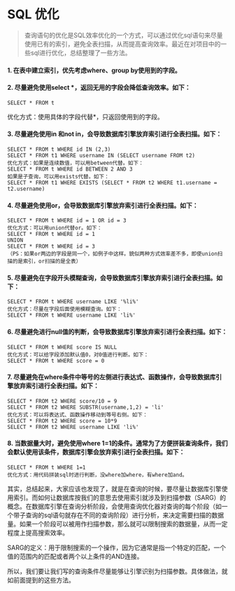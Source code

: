 # SQL 优化

> 查询语句的优化是SQL效率优化的一个方式，可以通过优化sql语句来尽量使用已有的索引，避免全表扫描，从而提高查询效率。最近在对项目中的一些sql进行优化，总结整理了一些方法。

#### 1. 在表中建立索引，优先考虑where、group by使用到的字段。
 
#### 2. 尽量避免使用select *，返回无用的字段会降低查询效率。如下：
``` text
SELECT * FROM t
``` 
优化方式：使用具体的字段代替*，只返回使用到的字段。
 
#### 3. 尽量避免使用in 和not in，会导致数据库引擎放弃索引进行全表扫描。如下：
```text
SELECT * FROM t WHERE id IN (2,3)
SELECT * FROM t1 WHERE username IN (SELECT username FROM t2)
优化方式：如果是连续数值，可以用between代替。如下：
SELECT * FROM t WHERE id BETWEEN 2 AND 3
如果是子查询，可以用exists代替。如下：
SELECT * FROM t1 WHERE EXISTS (SELECT * FROM t2 WHERE t1.username = t2.username)

```

#### 4. 尽量避免使用or，会导致数据库引擎放弃索引进行全表扫描。如下：
```text
SELECT * FROM t WHERE id = 1 OR id = 3
优化方式：可以用union代替or。如下：
SELECT * FROM t WHERE id = 1
UNION
SELECT * FROM t WHERE id = 3
（PS：如果or两边的字段是同一个，如例子中这样。貌似两种方式效率差不多，即使union扫描的是索引，or扫描的是全表）

```

#### 5. 尽量避免在字段开头模糊查询，会导致数据库引擎放弃索引进行全表扫描。如下：
```text
SELECT * FROM t WHERE username LIKE '%li%'
优化方式：尽量在字段后面使用模糊查询。如下：
SELECT * FROM t WHERE username LIKE 'li%'

```
 
#### 6. 尽量避免进行null值的判断，会导致数据库引擎放弃索引进行全表扫描。如下：
```text
SELECT * FROM t WHERE score IS NULL
优化方式：可以给字段添加默认值0，对0值进行判断。如下：
SELECT * FROM t WHERE score = 0

```
 
#### 7. 尽量避免在where条件中等号的左侧进行表达式、函数操作，会导致数据库引擎放弃索引进行全表扫描。如下：
```text
SELECT * FROM t2 WHERE score/10 = 9
SELECT * FROM t2 WHERE SUBSTR(username,1,2) = 'li'
优化方式：可以将表达式、函数操作移动到等号右侧。如下：
SELECT * FROM t2 WHERE score = 10*9
SELECT * FROM t2 WHERE username LIKE 'li%'

```

#### 8. 当数据量大时，避免使用where 1=1的条件。通常为了方便拼装查询条件，我们会默认使用该条件，数据库引擎会放弃索引进行全表扫描。如下：
```text
SELECT * FROM t WHERE 1=1
优化方式：用代码拼装sql时进行判断，没where加where，有where加and。

```
 
其实，总结起来，大家应该也发现了，就是在查询的时候，要尽量让数据库引擎使用索引。而如何让数据库按我们的意思去使用索引就涉及到扫描参数（SARG）的概念。在数据库引擎在查询分析阶段，会使用查询优化器对查询的每个阶段（如一个带子查询的sql语句就存在不同的查询阶段）进行分析，来决定需要扫描的数据量。如果一个阶段可以被用作扫描参数，那么就可以限制搜索的数据量，从而一定程度上提高搜索效率。

SARG的定义：用于限制搜索的一个操作，因为它通常是指一个特定的匹配，一个值的范围内的匹配或者两个以上条件的AND连接。
 
所以，我们要让我们写的查询条件尽量能够让引擎识别为扫描参数。具体做法，就如前面提到的这些方法。